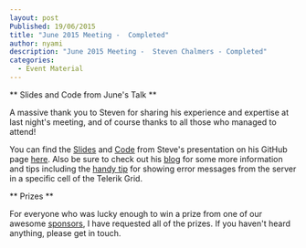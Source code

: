 ```yaml
---
layout: post
Published: 19/06/2015
title: "June 2015 Meeting -  Completed"
author: nyami
description: "June 2015 Meeting -  Steven Chalmers - Completed"
categories:
  - Event Material
---
```



** Slides and Code from June's Talk **

A massive thank you to Steven for sharing his experience and expertise at last night's meeting, and of course thanks to all those who managed to attend!

You can find the [Slides][slides] and [Code][steve_github] from Steve's presentation on his GitHub page [here][steve_github].  Also be sure to check out his [blog][blog] for some more information and tips including the [handy tip][griderror] for showing error messages from the server in a specific cell of the Telerik Grid.

** Prizes **

For everyone who was lucky enough to win a prize from one of our awesome [sponsors][sponsors_page], I have requested all of the prizes.  If you haven't heard anything, please get in touch.

[sponsors_page]: http://www.aberdeendevelopers.co.uk/sponsors/
[steve_github]: https://github.com/CodeBeastie/Presentation/
[slides]: https://github.com/CodeBeastie/Presentation/blob/master/Slides.pdf
[blog]: http://blog.codebeastie.com/
[griderror]: http://blog.codebeastie.com/kendo-grid-error-handling/
